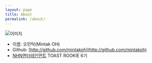 ```yaml
---
layout: page
title: About
permalink: /about/
---
```


![이미지](https://raw.githubusercontent.com/mintakoh/mintakoh.github.io/master/assets/profile-placeholder.gif)
* 이름: 오민탁(Mintak OH)
* Github: [http://github.com/mintakoh](http://github.com/mintakoh)
* [NHN엔터테인먼트](https://www.nhnent.com/ko/index.nhn) TOAST ROOKIE 6기
